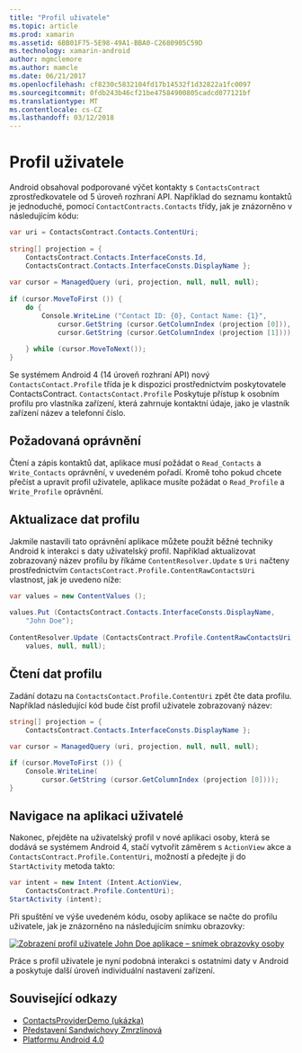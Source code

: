 ```yaml
---
title: "Profil uživatele"
ms.topic: article
ms.prod: xamarin
ms.assetid: 6BB01F75-5E98-49A1-BBA0-C2680905C59D
ms.technology: xamarin-android
author: mgmclemore
ms.author: mamcle
ms.date: 06/21/2017
ms.openlocfilehash: cf8230c5832104fd17b14532f1d32822a1fc0097
ms.sourcegitcommit: 0fdb243b46cf21be47584900805cadcd077121bf
ms.translationtype: MT
ms.contentlocale: cs-CZ
ms.lasthandoff: 03/12/2018
---
```

# <a name="user-profile"></a>Profil uživatele

Android obsahoval podporované výčet kontakty s `ContactsContract` zprostředkovatele od 5 úroveň rozhraní API. Například do seznamu kontaktů je jednoduché, pomocí `ContactContracts.Contacts` třídy, jak je znázorněno v následujícím kódu:

```csharp
var uri = ContactsContract.Contacts.ContentUri;
           
string[] projection = {
    ContactsContract.Contacts.InterfaceConsts.Id,
    ContactsContract.Contacts.InterfaceConsts.DisplayName };
           
var cursor = ManagedQuery (uri, projection, null, null, null);
           
if (cursor.MoveToFirst ()) {
    do {
        Console.WriteLine ("Contact ID: {0}, Contact Name: {1}",
            cursor.GetString (cursor.GetColumnIndex (projection [0])),
            cursor.GetString (cursor.GetColumnIndex (projection [1])));
                   
    } while (cursor.MoveToNext());
}
```

Se systémem Android 4 (14 úroveň rozhraní API) nový `ContactsContact.Profile` třída je k dispozici prostřednictvím poskytovatele ContactsContract. `ContactsContact.Profile` Poskytuje přístup k osobním profilu pro vlastníka zařízení, která zahrnuje kontaktní údaje, jako je vlastník zařízení název a telefonní číslo.


## <a name="required-permissions"></a>Požadovaná oprávnění

Čtení a zápis kontaktů dat, aplikace musí požádat o `Read_Contacts` a `Write_Contacts` oprávnění, v uvedeném pořadí. Kromě toho pokud chcete přečíst a upravit profil uživatele, aplikace musíte požádat o `Read_Profile` a `Write_Profile` oprávnění.


## <a name="updating-profile-data"></a>Aktualizace dat profilu

Jakmile nastavili tato oprávnění aplikace můžete použít běžné techniky Android k interakci s daty uživatelský profil. Například aktualizovat zobrazovaný název profilu by říkáme `ContentResolver.Update` s `Uri` načteny prostřednictvím `ContactsContract.Profile.ContentRawContactsUri` vlastnost, jak je uvedeno níže:

```csharp
var values = new ContentValues ();
          
values.Put (ContactsContract.Contacts.InterfaceConsts.DisplayName,
    "John Doe");
           
ContentResolver.Update (ContactsContract.Profile.ContentRawContactsUri,
    values, null, null);
```


## <a name="reading-profile-data"></a>Čtení dat profilu

Zadání dotazu na `ContactsContact.Profile.ContentUri` zpět čte data profilu. Například následující kód bude číst profil uživatele zobrazovaný název:

```csharp
string[] projection = {
    ContactsContract.Contacts.InterfaceConsts.DisplayName };
           
var cursor = ManagedQuery (uri, projection, null, null, null);

if (cursor.MoveToFirst ()) {
    Console.WriteLine(
        cursor.GetString (cursor.GetColumnIndex (projection [0])));
}
```


## <a name="navigating-to-the-people-app"></a>Navigace na aplikaci uživatelé

Nakonec, přejděte na uživatelský profil v nové aplikaci osoby, která se dodává se systémem Android 4, stačí vytvořit záměrem s `ActionView` akce a `ContactsContract.Profile.ContentUri`, možností a předejte ji do `StartActivity` metoda takto:

```csharp
var intent = new Intent (Intent.ActionView,
    ContactsContract.Profile.ContentUri);           
StartActivity (intent);
```

Při spuštění ve výše uvedeném kódu, osoby aplikace se načte do profilu uživatele, jak je znázorněno na následujícím snímku obrazovky:

[![Zobrazení profil uživatele John Doe aplikace – snímek obrazovky osoby](user-profile-images/15-people-app.png)](user-profile-images/15-people-app.png#lightbox)

Práce s profil uživatele je nyní podobná interakci s ostatními daty v Android a poskytuje další úroveň individuální nastavení zařízení.



## <a name="related-links"></a>Související odkazy

- [ContactsProviderDemo (ukázka)](https://developer.xamarin.com/samples/monodroid/ContactsProviderDemo/)
- [Představení Sandwichovy Zmrzlinová](http://www.android.com/about/ice-cream-sandwich/)
- [Platformu Android 4.0](http://developer.android.com/sdk/android-4.0.html)
